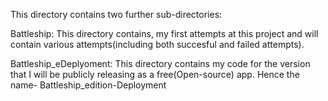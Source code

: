 This directory contains two further sub-directories:

Battleship: This directory contains, my first attempts at this project and will contain various attempts(including both succesful and failed attempts). 

Battleship_eDeplyoment: This directory contains my code for the version that I will be publicly releasing as a free(Open-source) app. Hence the name- Battleship_edition-Deployment  
